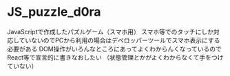 # JS_puzzle_d0ra
JavaScriptで作成したパズルゲーム（スマホ用）
スマホ等でのタッチにしか対応していないのでPCから利用の場合はデベロッパーツールでスマホ表示にする必要がある
DOM操作がいろんなところにあってよくわからんくなっているのでReact等で宣言的に書きなおしたい
（状態管理とかがよくわからなくて手をつけていない）
